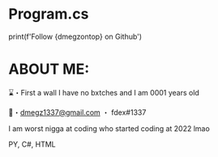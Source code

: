 # Program.cs

print(f'Follow {dmegzontop} on Github')


# ABOUT ME:
⌛️・First a wall I have no bxtches and I am 0001 years old

📩・dmegz1337@gmail.com ・ fdex#1337

I am worst nigga at coding who started coding at 2022 lmao

PY, C#, HTML
